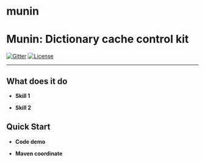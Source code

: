 # munin

# Munin: Dictionary cache control kit

[![Gitter](https://badges.gitter.im/alibaba/nacos.svg)](https://gitter.im/qishenghe/munin)
[![License](https://img.shields.io/badge/license-Apache%202-4EB1BA.svg)](https://www.apache.org/licenses/LICENSE-2.0.html)

-------

## What does it do

* **Skill 1**


* **Skill 2**



## Quick Start

* **Code demo**

* **Maven coordinate**
